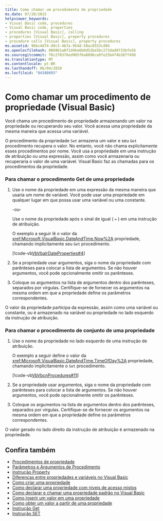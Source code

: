 ```yaml
---
title: Como chamar um procedimento de propriedade
ms.date: 07/20/2015
helpviewer_keywords:
- Visual Basic code, procedures
- Visual Basic code, properties
- procedures [Visual Basic], calling
- properties [Visual Basic], property procedures
- procedure calls [Visual Basic], property procedures
ms.assetid: 96bc4d74-d9c3-4b7a-954d-58ac8553cd94
ms.openlocfilehash: 006961a0f1d4be6b0d52be5bc273dad9733bfe56
ms.sourcegitcommit: f8c270376ed905f6a8896ce0fe25b4f4b38ff498
ms.translationtype: MT
ms.contentlocale: pt-BR
ms.lasthandoff: 06/04/2020
ms.locfileid: "84388693"
---
```

# <a name="how-to-call-a-property-procedure-visual-basic"></a>Como chamar um procedimento de propriedade (Visual Basic)
Você chama um procedimento de propriedade armazenando um valor na propriedade ou recuperando seu valor. Você acessa uma propriedade da mesma maneira que acessa uma variável.  
  
 O procedimento da propriedade `Set` armazena um valor e seu `Get` procedimento recupera o valor. No entanto, você não chama explicitamente esses procedimentos por nome. Você usa a propriedade em uma instrução de atribuição ou uma expressão, assim como você armazenaria ou recuperaria o valor de uma variável. Visual Basic faz as chamadas para os procedimentos da propriedade.  
  
### <a name="to-call-a-propertys-get-procedure"></a>Para chamar o procedimento Get de uma propriedade  
  
1. Use o nome da propriedade em uma expressão da mesma maneira que usaria um nome de variável. Você pode usar uma propriedade em qualquer lugar em que possa usar uma variável ou uma constante.  
  
     -ou-  
  
     Use o nome da propriedade após o sinal de igual ( `=` ) em uma instrução de atribuição.  
  
     O exemplo a seguir lê o valor da <xref:Microsoft.VisualBasic.DateAndTime.Now%2A> propriedade, chamando implicitamente seu `Get` procedimento.  
  
     [!code-vb[VbVbalrDateProperties#4](~/samples/snippets/visualbasic/VS_Snippets_VBCSharp/VbVbalrDateProperties/VB/Module1.vb#4)]  
  
2. Se a propriedade usar argumentos, siga o nome da propriedade com parênteses para colocar a lista de argumentos. Se não houver argumentos, você pode opcionalmente omitir os parênteses.  
  
3. Coloque os argumentos na lista de argumentos dentro dos parênteses, separados por vírgulas. Certifique-se de fornecer os argumentos na mesma ordem em que a propriedade define os parâmetros correspondentes.  
  
 O valor da propriedade participa da expressão, assim como uma variável ou constante, ou é armazenado na variável ou propriedade no lado esquerdo da instrução de atribuição.  
  
### <a name="to-call-a-propertys-set-procedure"></a>Para chamar o procedimento de conjunto de uma propriedade  
  
1. Use o nome da propriedade no lado esquerdo de uma instrução de atribuição.  
  
     O exemplo a seguir define o valor da <xref:Microsoft.VisualBasic.DateAndTime.TimeOfDay%2A> propriedade, chamando implicitamente o `Set` procedimento.  
  
     [!code-vb[VbVbcnProcedures#11](~/samples/snippets/visualbasic/VS_Snippets_VBCSharp/VbVbcnProcedures/VB/Class1.vb#11)]  
  
2. Se a propriedade usar argumentos, siga o nome da propriedade com parênteses para colocar a lista de argumentos. Se não houver argumentos, você pode opcionalmente omitir os parênteses.  
  
3. Coloque os argumentos na lista de argumentos dentro dos parênteses, separados por vírgulas. Certifique-se de fornecer os argumentos na mesma ordem em que a propriedade define os parâmetros correspondentes.  
  
 O valor gerado no lado direito da instrução de atribuição é armazenado na propriedade.  
  
## <a name="see-also"></a>Confira também

- [Procedimentos de propriedade](./property-procedures.md)
- [Parâmetros e Argumentos de Procedimento](./procedure-parameters-and-arguments.md)
- [Instrução Property](../../../language-reference/statements/property-statement.md)
- [Diferenças entre propriedades e variáveis no Visual Basic](./differences-between-properties-and-variables.md)
- [Como criar uma propriedade](./how-to-create-a-property.md)
- [Como declarar uma propriedade com níveis de acesso mistos](./how-to-declare-a-property-with-mixed-access-levels.md)
- [Como declarar e chamar uma propriedade padrão no Visual Basic](./how-to-declare-and-call-a-default-property.md)
- [Como inserir um valor em uma propriedade](./how-to-put-a-value-in-a-property.md)
- [Como obter um valor a partir de uma propriedade](./how-to-get-a-value-from-a-property.md)
- [Instrução Get](../../../language-reference/statements/get-statement.md)
- [Instrução SET](../../../language-reference/statements/set-statement.md)
